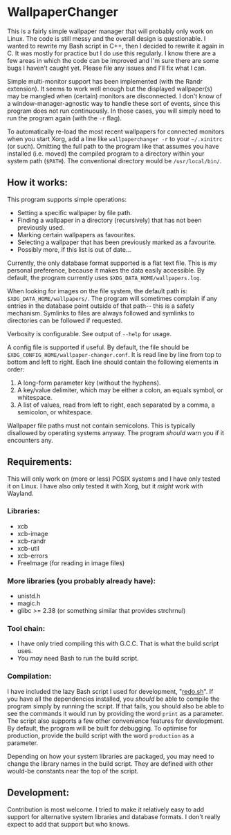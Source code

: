 # WallpaperChanger
This is a fairly simple wallpaper manager that will probably only work on Linux. The code is still messy and the overall design is questionable. I wanted to rewrite my Bash script in C++, then I decided to rewrite it again in C. It was mostly for practice but I do use this regularly. I know there are a few areas in which the code can be improved and I'm sure there are some bugs I haven't caught yet. Please file any issues and I'll fix what I can.

Simple multi-monitor support has been implemented (with the Randr extension). It seems to work well enough but the displayed wallpaper(s) may be mangled when (certain) monitors are disconnected. I don't know of a window-manager-agnostic way to handle these sort of events, since this program does not run continuously. In those cases, you will simply need to run the program again (with the `-r` flag).

To automatically re-load the most recent wallpapers for connected monitors when you start Xorg, add a line like `wallpaperchanger -r` to your `~/.xinitrc` (or such). Omitting the full path to the program like that assumes you have installed (i.e. moved) the compiled program to a directory within your system path (`$PATH`). The conventional directory would be `/usr/local/bin/`.

## How it works:

This program supports simple operations:
- Setting a specific wallpaper by file path.
- Finding a wallpaper in a directory (recursively) that has not been previously used.
- Marking certain wallpapers as favourites.
- Selecting a wallpaper that has been previously marked as a favourite.
- Possibly more, if this list is out of date...

Currently, the only database format supported is a flat text file. This is my personal preference, because it makes the data easily accessible. By default, the program currently uses `$XDG_DATA_HOME/wallpapers.log`.

When looking for images on the file system, the default path is: `$XDG_DATA_HOME/wallpapers/`. The program will sometimes complain if any entries in the database point outside of that path-- this is a safety mechanism. Symlinks to files are always followed and symlinks to directories can be followed if requested.

Verbosity is configurable. See output of `--help` for usage.

A config file is supported if useful. By default, the file should be `$XDG_CONFIG_HOME/wallpaper-changer.conf`. It is read line by line from top to bottom and left to right. Each line should contain the following elements in order:
1. A long-form parameter key (without the hyphens).
2. A key/value delimiter, which may be either a colon, an equals symbol, or whitespace.
3. A list of values, read from left to right, each separated by a comma, a semicolon, or whitespace.

Wallpaper file paths must not contain semicolons. This is typically disallowed by operating systems anyway. The program *should* warn you if it encounters any.

## Requirements:

This will only work on (more or less) POSIX systems and I have only tested it on Linux. I have also only tested it with Xorg, but it *might* work with Wayland.

### Libraries:
- xcb
- xcb-image
- xcb-randr
- xcb-util
- xcb-errors
- FreeImage (for reading in image files)

### More libraries (you probably already have):
- unistd.h
- magic.h
- glibc >= 2.38 (or something similar that provides strchrnul)

### Tool chain:
- I have only tried compiling this with G.C.C. That is what the build script uses.
- You *may* need Bash to run the build script.

### Compilation:

I have included the lazy Bash script I used for development, "[redo.sh](redo.sh)". If you have all the dependencies installed, you *should* be able to compile the program simply by running the script. If that fails, you should also be able to see the commands it would run by providing the word `print` as a parameter. The script also supports a few other convenience features for development. By default, the program will be built for debugging. To optimise for production, provide the build script with the word `production` as a parameter.

Depending on how your system libraries are packaged, you may need to change the library names in the build script. They are defined with other would-be constants near the top of the script.

## Development:

Contribution is most welcome. I tried to make it relatively easy to add support for alternative system libraries and database formats. I don't really expect to add that support but who knows.
